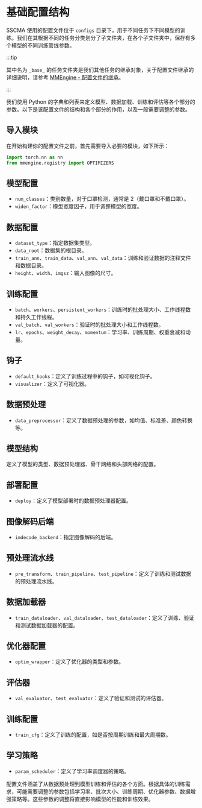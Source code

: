 # 基础配置结构

SSCMA 使用的配置文件位于 `configs` 目录下，用于不同任务下不同模型的训练。我们在其根据不同的任务分类划分了子文件夹，在各个子文件夹中，保存有多个模型的不同训练管线参数。

:::tip

其中名为 `_base_` 的任务文件夹是我们其他任务的继承对象，关于配置文件继承的详细说明，请参考 [MMEngine - 配置文件的继承](https://mmengine.readthedocs.io/zh_CN/latest/advanced_tutorials/config.html#id3)。

:::

我们使用 Python 的字典和列表来定义模型、数据加载、训练和评估等各个部分的参数。以下是该配置文件的结构和各个部分的作用，以及一般需要调整的参数。

## 导入模块

在开始构建你的配置文件之前，首先需要导入必要的模块，如下所示：

```python
import torch.nn as nn
from mmengine.registry import OPTIMIZERS
```

## 模型配置

- `num_classes`：类别数量，对于口罩检测，通常是 2（戴口罩和不戴口罩）。
- `widen_factor`：模型宽度因子，用于调整模型的宽度。

## 数据配置

- `dataset_type`：指定数据集类型。
- `data_root`：数据集的根目录。
- `train_ann`、`train_data`、`val_ann`、`val_data`：训练和验证数据的注释文件和数据目录。
- `height`、`width`、`imgsz`：输入图像的尺寸。

## 训练配置

- `batch`、`workers`、`persistent_workers`：训练时的批处理大小、工作线程数和持久工作线程。
- `val_batch`、`val_workers`：验证时的批处理大小和工作线程数。
- `lr`、`epochs`、`weight_decay`、`momentum`：学习率、训练周期、权重衰减和动量。

## 钩子

- `default_hooks`：定义了训练过程中的钩子，如可视化钩子。
- `visualizer`：定义了可视化器。

## 数据预处理

- `data_preprocessor`：定义了数据预处理的参数，如均值、标准差、颜色转换等。

## 模型结构

定义了模型的类型、数据预处理器、骨干网络和头部网络的配置。

## 部署配置

- `deploy`：定义了模型部署时的数据预处理器配置。

## 图像解码后端

- `imdecode_backend`：指定图像解码的后端。

## 预处理流水线

- `pre_transform`、`train_pipeline`、`test_pipeline`：定义了训练和测试数据的预处理流水线。

## 数据加载器

- `train_dataloader`、`val_dataloader`、`test_dataloader`：定义了训练、验证和测试数据加载器的配置。

## 优化器配置

- `optim_wrapper`：定义了优化器的类型和参数。

## 评估器

- `val_evaluator`、`test_evaluator`：定义了验证和测试的评估器。

## 训练配置

- `train_cfg`：定义了训练的配置，如是否按周期训练和最大周期数。

## 学习策略

- `param_scheduler`：定义了学习率调度器的策略。

配置文件涵盖了从数据预处理到模型训练和评估的各个方面。根据具体的训练需求，可能需要调整的参数包括学习率、批次大小、训练周期、优化器参数、数据增强策略等。这些参数的调整将直接影响模型的性能和训练效果。